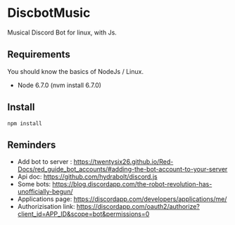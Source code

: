 # DiscbotMusic
Musical Discord Bot for linux, with Js.

## Requirements

You should know the basics of NodeJs / Linux.

- Node 6.7.0 (nvm install 6.7.0)

## Install

`npm install`

## Reminders

- Add bot to server : https://twentysix26.github.io/Red-Docs/red_guide_bot_accounts/#adding-the-bot-account-to-your-server
- Api doc: https://github.com/hydrabolt/discord.js
- Some bots: https://blog.discordapp.com/the-robot-revolution-has-unofficially-begun/
- Applications page: https://discordapp.com/developers/applications/me/
- Authorizisation link: https://discordapp.com/oauth2/authorize?client_id=APP_ID&scope=bot&permissions=0
